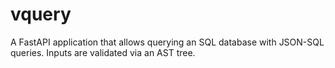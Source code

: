 # vquery
A FastAPI application that allows querying an SQL database with JSON-SQL queries.
Inputs are validated via an AST tree.


